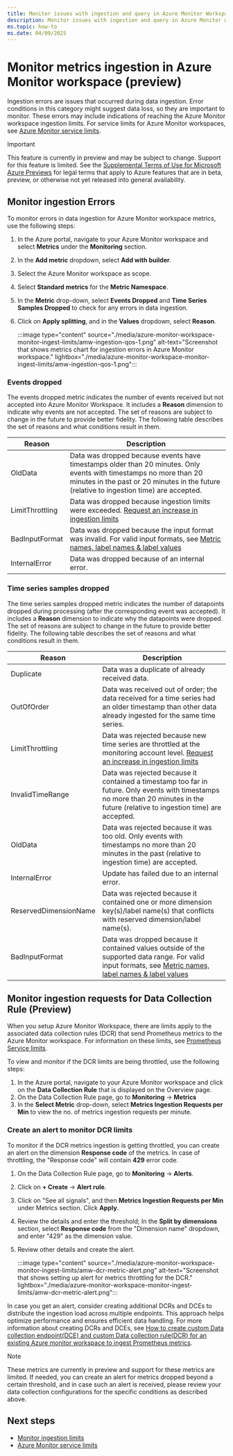 ```yaml
---
title: Monitor issues with ingestion and query in Azure Monitor Workspace
description: Monitor issues with ingestion and query in Azure Monitor workspace.
ms.topic: how-to
ms.date: 04/09/2025
---
```


# Monitor metrics ingestion in Azure Monitor workspace (preview)

Ingestion errors are issues that occurred during data ingestion. Error conditions in this category might suggest data loss, so they are important to monitor. These errors may include indications of reaching the Azure Monitor workspace ingestion limits. For service limits for Azure Monitor workspaces, see [Azure Monitor service limits](../service-limits.md#prometheus-metrics).

> [!IMPORTANT]
> This feature is currently in preview and may be subject to change. Support for this feature is limited. See the [Supplemental Terms of Use for Microsoft Azure Previews](https://azure.microsoft.com/support/legal/preview-supplemental-terms/) for legal terms that apply to Azure features that are in beta, preview, or otherwise not yet released into general availability.


## Monitor ingestion Errors

To monitor errors in data ingestion for Azure Monitor workspace metrics, use the following steps:

1. In the Azure portal, navigate to your Azure Monitor workspace and select **Metrics** under the **Monitoring** section.
1. In the **Add metric** dropdown, select **Add with builder**.
1. Select the Azure Monitor workspace as scope.
1. Select **Standard metrics** for the **Metric Namespace**.
1. In the **Metric** drop-down, select **Events Dropped** and **Time Series Samples Dropped** to check for any errors in data ingestion.
1. Click on **Apply splitting**, and in the **Values** dropdown, select **Reason**.

    :::image type="content" source="./media/azure-monitor-workspace-monitor-ingest-limits/amw-ingestion-qos-1.png" alt-text="Screenshot that shows metrics chart for ingestion errors in Azure Monitor workspace." lightbox="./media/azure-monitor-workspace-monitor-ingest-limits/amw-ingestion-qos-1.png":::


### Events dropped

The events dropped metric indicates the number of events received but not accepted into Azure Monitor Workspace. It includes a **Reason** dimension to indicate why events are not accepted. The set of reasons are subject to change in the future to provide better fidelity. The following table describes the set of reasons and what conditions result in them.

| Reason | Description |
| ------ | ----------- |
| OldData | Data was dropped because events have timestamps older than 20 minutes. Only events with timestamps no more than 20 minutes in the past or 20 minutes in the future (relative to ingestion time) are accepted. |
| LimitThrottling | Data was dropped because ingestion limits were exceeded. [Request an increase in ingestion limits](./azure-monitor-workspace-monitor-ingest-limits.md)|
| BadInputFormat | Data was dropped because the input format was invalid. For valid input formats, see [Metric names, label names & label values](./prometheus-metrics-details.md#metric-names-label-names--label-values)|
| InternalError | Data was dropped because of an internal error. |

### Time series samples dropped

The time series samples dropped metric indicates the number of datapoints dropped during processing (after the corresponding event was accepted). It includes a **Reason** dimension to indicate why the datapoints were dropped. The set of reasons are subject to change in the future to provide better fidelity. The following table describes the set of reasons and what conditions result in them.

| Reason | Description |
| ------ | ----------- |
| Duplicate | Data was a duplicate of already received data.|
| OutOfOrder | Data was received out of order; the data received for a time series had an older timestamp than other data already ingested for the same time series. |
| LimitThrottling | Data was rejected because new time series are throttled at the monitoring account level. [Request an increase in ingestion limits](./azure-monitor-workspace-monitor-ingest-limits.md) |
| InvalidTimeRange | Data was rejected because it contained a timestamp too far in future. Only events with timestamps no more than 20 minutes in the future (relative to ingestion time) are accepted. |
| OldData | Data was rejected because it was too old. Only events with timestamps no more than 20 minutes in the past (relative to ingestion time) are accepted. |
| InternalError | Update has failed due to an internal error. |
| ReservedDimensionName | Data was rejected because it contained one or more dimension key(s)/label name(s) that conflicts with reserved dimension/label name(s). |
| BadInputFormat | Data was dropped because it contained values outside of the supported data range. For valid input formats, see [Metric names, label names & label values](./prometheus-metrics-details.md#metric-names-label-names--label-values) |

## Monitor ingestion requests for Data Collection Rule (Preview)

When you setup Azure Monitor Workspace, there are limits apply to the associated data collection rules (DCR) that send Prometheus metrics to the Azure Monitor workspace. For information on these limits, see [Prometheus Service limits](../fundamentals/service-limits.md#prometheus-metrics).

To view and monitor if the DCR limits are being throttled, use the following steps:

1. In the Azure portal, navigate to your Azure Monitor workspace and click on the **Data Collection Rule** that is displayed on the Overview page.
1. On the Data Collection Rule page, go to **Monitoring** -> **Metrics**
1. In the **Select Metric** drop-down, select **Metrics Ingestion Requests per Min** to view the no. of metrics ingestion requests per minute.

### Create an alert to monitor DCR limits

To monitor if the DCR metrics ingestion is getting throttled, you can create an alert on the dimension **Response code** of the metrics. In case of throttling, the "Response code" will contain **429** error code.

1. On the Data Collection Rule page, go to **Monitoring** -> **Alerts**.
1. Click on **+ Create** -> **Alert rule**.
1. Click on "See all signals", and then **Metrics Ingestion Requests per Min** under Metrics section. Click **Apply**.
1. Review the details and enter the threshold; In the **Split by dimensions** section, select **Response code** from the "Dimension name" dropdown, and enter "429" as the dimension value.
1. Review other details and create the alert.

    :::image type="content" source="./media/azure-monitor-workspace-monitor-ingest-limits/amw-dcr-metric-alert.png" alt-text="Screenshot that shows setting up alert for metrics throttling for the DCR." lightbox="./media/azure-monitor-workspace-monitor-ingest-limits/amw-dcr-metric-alert.png":::
   
In case you get an alert, consider creating additional DCRs and DCEs to distribute the ingestion load across multiple endpoints. This approach helps optimize performance and ensures efficient data handling. For more information about creating DCRs and DCEs, see [How to create custom Data collection endpoint(DCE) and custom Data collection rule(DCR) for an existing Azure monitor workspace to ingest Prometheus metrics](https://github.com/Azure/prometheus-collector/tree/main/Azure-ARM-templates/Prometheus-RemoteWrite-DCR-artifacts).

> [!NOTE]
> These metrics are currently in preview and support for these metrics are limited. If needed, you can create an alert for metrics dropped beyond a certain threshold, and in case such an alert is received, please review your data collection configurations for the specific conditions as described above.

## Next steps

+ [Monitor ingestion limits](./azure-monitor-workspace-monitor-ingest-limits.md)
+ [Azure Monitor service limits](../service-limits.md#prometheus-metrics)

